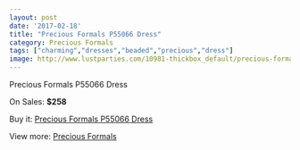 ```yaml
---
layout: post
date: '2017-02-18'
title: "Precious Formals P55066 Dress"
category: Precious Formals
tags: ["charming","dresses","beaded","precious","dress"]
image: http://www.lustparties.com/10981-thickbox_default/precious-formals-p55066-dress.jpg
---
```

Precious Formals P55066 Dress

On Sales: **$258**
<a href="https://www.lustparties.com/en/precious-formals/3864-precious-formals-p55066-dress.html"><amp-img layout="responsive" width="600" height="600" src="//www.lustparties.com/10981-thickbox_default/precious-formals-p55066-dress.jpg" alt="Precious Formals P55066 Dress 0" /></a>
<a href="https://www.lustparties.com/en/precious-formals/3864-precious-formals-p55066-dress.html"><amp-img layout="responsive" width="600" height="600" src="//www.lustparties.com/10983-thickbox_default/precious-formals-p55066-dress.jpg" alt="Precious Formals P55066 Dress 1" /></a>
<a href="https://www.lustparties.com/en/precious-formals/3864-precious-formals-p55066-dress.html"><amp-img layout="responsive" width="600" height="600" src="//www.lustparties.com/10982-thickbox_default/precious-formals-p55066-dress.jpg" alt="Precious Formals P55066 Dress 2" /></a>

Buy it: [Precious Formals P55066 Dress](https://www.lustparties.com/en/precious-formals/3864-precious-formals-p55066-dress.html "Precious Formals P55066 Dress")

View more: [Precious Formals](https://www.lustparties.com/en/18-precious-formals "Precious Formals")